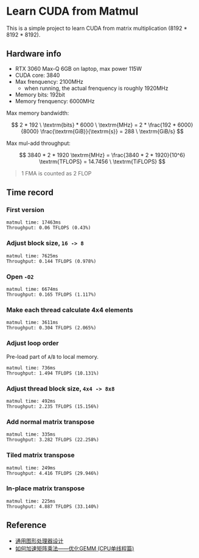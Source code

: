 # Learn CUDA from Matmul

This is a simple project to learn CUDA from matrix multiplication (8192 * 8192 * 8192).

## Hardware info

- RTX 3060 Max-Q 6GB on laptop, max power 115W
- CUDA core: 3840
- Max frenquency: 2100MHz
    - when running, the actual frenquency is roughly 1920MHz
- Memory bits: 192bit
- Memory frenquency: 6000MHz

Max memory bandwidth:

$$
    2 * 192 \ \textrm{bits} * 6000 \ \textrm{MHz} 
    = 2 * \frac{192 * 6000}{8000} \frac{\textrm{GiB}}{\textrm{s}} 
    = 288 \ \textrm{GiB/s}
$$

Max mul-add throughput:

$$
    3840 * 2 * 1920 \textrm{MHz} 
    = \frac{3840 * 2 * 1920}{10^6} \textrm{TFLOPS} 
    = 14.7456 \ \textrm{TiFLOPS}
$$

> 1 FMA is counted as 2 FLOP

## Time record

### First version

```
matmul time: 17463ms
Throughput: 0.06 TFLOPS (0.43%)
```

### Adjust block size, `16 -> 8`

```
matmul time: 7625ms
Throughput: 0.144 TFLOPS (0.978%)
```

### Open `-O2`

```
matmul time: 6674ms
Throughput: 0.165 TFLOPS (1.117%)
```

### Make each thread calculate 4x4 elements

```
matmul time: 3611ms
Throughput: 0.304 TFLOPS (2.065%)
```

### Adjust loop order

Pre-load part of `A`/`B` to local memory. 

```
matmul time: 736ms
Throughput: 1.494 TFLOPS (10.131%)
```

### Adjust thread block size, `4x4 -> 8x8`

```
matmul time: 492ms
Throughput: 2.235 TFLOPS (15.156%)
```

### Add normal matrix transpose

```
matmul time: 335ms
Throughput: 3.282 TFLOPS (22.258%)
```

### Tiled matrix transpose

```
matmul time: 249ms
Throughput: 4.416 TFLOPS (29.946%)
```

### In-place matrix transpose

```
matmul time: 225ms
Throughput: 4.887 TFLOPS (33.140%)
```

## Reference

- [通用图形处理器设计](https://book.douban.com/subject/35998320/)
- [如何加速矩阵乘法——优化GEMM (CPU单线程篇)](https://renzibei.com/2021/06/30/optimize-gemm/)
